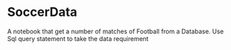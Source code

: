 # SoccerData
A notebook that get a number of matches of Football from a Database. Use Sql query statement to take the data requirement
